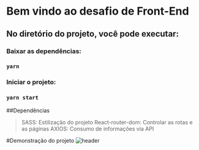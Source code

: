 # Bem vindo ao desafio de Front-End

## No diretório do projeto, você pode executar:

### Baixar as dependências:
### `yarn`

### Iniciar o projeto:
### `yarn start`

##Dependências
> SASS: Estilização do projeto
> React-router-dom: Controlar as rotas e as páginas
> AXIOS: Consumo de informações via API

#Demonstração do projeto
![header](https://user-images.githubusercontent.com/58302084/168325622-eef69551-bd13-49e2-b8e2-aa95c8e850d8.gif)
